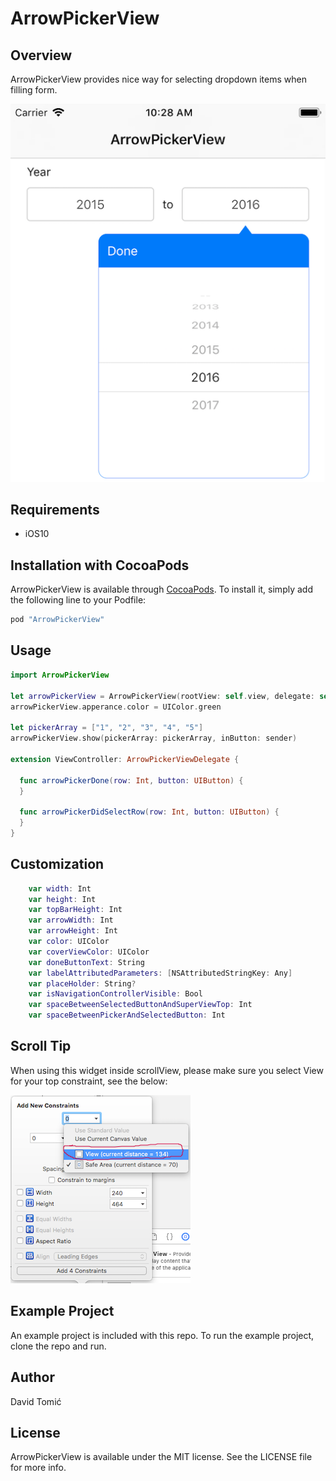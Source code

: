 # ArrowPickerView

## Overview

ArrowPickerView provides nice way for selecting dropdown items when filling form.

![](image.png?raw=true "ArrowPickerView screenshot")

## Requirements
* iOS10

## Installation with CocoaPods

ArrowPickerView is available through [CocoaPods](http://cocoapods.org). To install
it, simply add the following line to your Podfile:

```ruby
pod "ArrowPickerView"
```

## Usage

```Swift
import ArrowPickerView

let arrowPickerView = ArrowPickerView(rootView: self.view, delegate: self)
arrowPickerView.apperance.color = UIColor.green

let pickerArray = ["1", "2", "3", "4", "5"]
arrowPickerView.show(pickerArray: pickerArray, inButton: sender)

extension ViewController: ArrowPickerViewDelegate {
  
  func arrowPickerDone(row: Int, button: UIButton) {
  }
  
  func arrowPickerDidSelectRow(row: Int, button: UIButton) {
  }
}
```

## Customization
```Swift
    var width: Int 
    var height: Int 
    var topBarHeight: Int 
    var arrowWidth: Int 
    var arrowHeight: Int 
    var color: UIColor 
    var coverViewColor: UIColor 
    var doneButtonText: String 
    var labelAttributedParameters: [NSAttributedStringKey: Any] 
    var placeHolder: String? 
    var isNavigationControllerVisible: Bool 
    var spaceBetweenSelectedButtonAndSuperViewTop: Int
    var spaceBetweenPickerAndSelectedButton: Int
```
## Scroll Tip

When using this widget inside scrollView, please make sure you select View for your top constraint, see the below:

![](scroll_image.png?raw=true "ArrowPickerView screenshot")

## Example Project

An example project is included with this repo.  To run the example project, clone the repo and run.

## Author

David Tomić

## License

ArrowPickerView is available under the MIT license. See the LICENSE file for more info.
